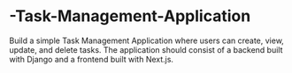 # -Task-Management-Application
Build a simple Task Management Application where users can create, view, update, and delete tasks. The application should consist of a backend built with Django and a frontend built with Next.js.
